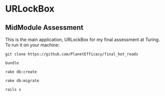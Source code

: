 # URLockBox

## MidModule Assessment

This is the main application, URLockBox for my final assessment at Turing. To run it on your machine:

`git clone https://github.com/PlanetEfficacy/final_hot_reads`

`bundle`

`rake db:create`

`rake db:migrate`

`rails s` 
